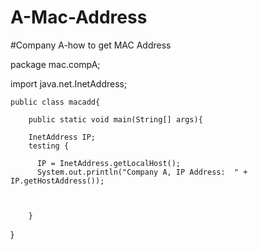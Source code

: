 # A-Mac-Address
#Company A-how to get MAC Address


package mac.compA;

import java.net.InetAddress;


    public class macadd{
       
        public static void main(String[] args){
        
        InetAddress IP;
        testing {
        
          IP = InetAddress.getLocalHost();
          System.out.println("Company A, IP Address:  " + IP.getHostAddress());
        
        
        
        }
        
        
}

